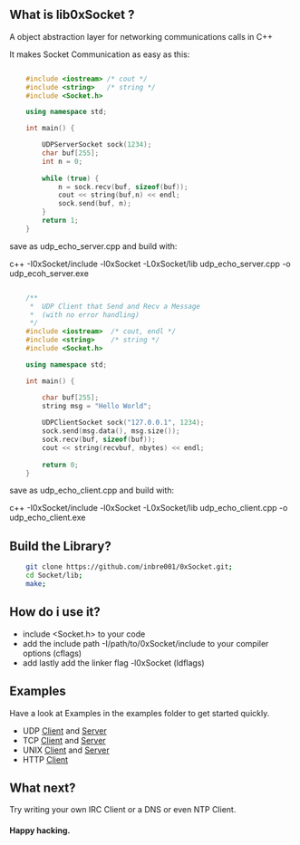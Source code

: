 
## What is lib0xSocket ?
A object abstraction layer for networking communications calls in C++

It makes Socket Communication as easy as this:

```C++

	#include <iostream> /* cout */
	#include <string>   /* string */
	#include <Socket.h>

	using namespace std;

	int main() {

		UDPServerSocket sock(1234);
		char buf[255];
		int n = 0;
		
		while (true) {
			n = sock.recv(buf, sizeof(buf));
			cout << string(buf,n) << endl;
			sock.send(buf, n);
		}
		return 1;
	}
```
save as udp\_echo\_server.cpp and build with:

c++ -I0xSocket/include -l0xSocket -L0xSocket/lib udp\_echo\_server.cpp -o udp\_ecoh\_server.exe


```C++

	/**
	 *  UDP Client that Send and Recv a Message
	 *  (with no error handling)
	 */
	#include <iostream>  /* cout, endl */
	#include <string>    /* string */
	#include <Socket.h>  

	using namespace std;

	int main() {

		char buf[255];
		string msg = "Hello World";
		
		UDPClientSocket sock("127.0.0.1", 1234);
		sock.send(msg.data(), msg.size());		
		sock.recv(buf, sizeof(buf));
		cout << string(recvbuf, nbytes) << endl;
		
		return 0;
	}
```
save as udp\_echo\_client.cpp and build with:

c++ -I0xSocket/include -l0xSocket -L0xSocket/lib udp\_echo\_client.cpp -o udp\_echo\_client.exe



## Build the Library?

```Bash
    git clone https://github.com/inbre001/0xSocket.git;
    cd Socket/lib;
    make;
```

## How do i use it? 

* include \<Socket.h\> to your code
* add the include path -I/path/to/0xSocket/include to your compiler options (cflags)
* add lastly add the linker flag -l0xSocket (ldflags)

## Examples
Have a look at Examples in the examples folder to get started quickly.

*  UDP [Client](examples/udp_client.cpp) and [Server](examples/udp_server.cpp)  
*  TCP [Client](examples/tcp_client.cpp) and [Server](examples/tcp_server.cpp)   
* UNIX [Client](examples/unix_client.cpp) and [Server](examples/unix_server.cpp) 
* HTTP [Client](examples/http_client.cpp) 

## What next?
Try writing your own IRC Client or a DNS or even NTP Client.

#### Happy hacking.

